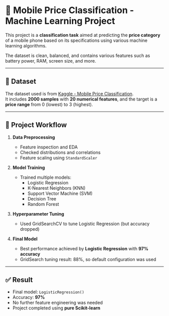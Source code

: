 # 📱 Mobile Price Classification - Machine Learning Project

This project is a **classification task** aimed at predicting the **price category** of a mobile phone based on its specifications using various machine learning algorithms.  

The dataset is clean, balanced, and contains various features such as battery power, RAM, screen size, and more.  

---

## 📂 Dataset

The dataset used is from [Kaggle - Mobile Price Classification](https://www.kaggle.com/iabhishekofficial/mobile-price-classification).  
It includes **2000 samples** with **20 numerical features**, and the target is a **price range** from 0 (lowest) to 3 (highest).

---

## 🚀 Project Workflow

1. **Data Preprocessing**
   - Feature inspection and EDA
   - Checked distributions and correlations
   - Feature scaling using `StandardScaler`

2. **Model Training**
   - Trained multiple models:
     - Logistic Regression
     - K-Nearest Neighbors (KNN)
     - Support Vector Machine (SVM)
     - Decision Tree
     - Random Forest

3. **Hyperparameter Tuning**
   - Used GridSearchCV to tune Logistic Regression (but accuracy dropped)

4. **Final Model**
   - Best performance achieved by **Logistic Regression** with **97% accuracy**
   - GridSearch tuning result: 88%, so default configuration was used

---

## ✅ Result

- Final model: `LogisticRegression()`
- Accuracy: **97%**
- No further feature engineering was needed
- Project completed using **pure Scikit-learn**
